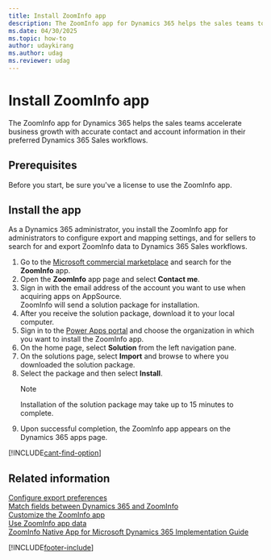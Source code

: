 ```yaml
---
title: Install ZoomInfo app
description: The ZoomInfo app for Dynamics 365 helps the sales teams to accelerate business growth with accurate information on contact, account, or leads.
ms.date: 04/30/2025
ms.topic: how-to
author: udaykirang
ms.author: udag
ms.reviewer: udag
---
```

  
# Install ZoomInfo app  

The ZoomInfo app for Dynamics 365 helps the sales teams accelerate business growth with accurate contact and account information in their preferred Dynamics 365 Sales workflows.  

## Prerequisites

Before you start, be sure you've a license to use the ZoomInfo app.

## Install the app

As a Dynamics 365 administrator, you install the ZoomInfo app for administrators to configure export and mapping settings, and for sellers to search for and export ZoomInfo data to Dynamics 365 Sales workflows.

1. Go to the [Microsoft commercial marketplace](https://appsource.microsoft.com/) and search for the **ZoomInfo** app.  
1. Open the **ZoomInfo** app page and select **Contact me**.  
1. Sign in with the email address of the account you want to use when acquiring apps on AppSource.  
    ZoomInfo will send a solution package for installation.  
1. After you receive the solution package, download it to your local computer.  
1. Sign in to the [Power Apps portal](https://make.preview.powerapps.com/) and choose the organization in which you want to install the ZoomInfo app.  
1. On the home page, select **Solution** from the left navigation pane.  
1. On the solutions page, select **Import** and browse to where you downloaded the solution package.  
1. Select the package and then select **Install**.  
    >[!NOTE]
    >Installation of the solution package may take up to 15 minutes to complete.  
1. Upon successful completion, the ZoomInfo app appears on the Dynamics 365 apps page.

[!INCLUDE[cant-find-option](../includes/cant-find-option.md)] 

## Related information

[Configure export preferences](configure-export-preferences-zoominfo.md)  
[Match fields between Dynamics 365 and ZoomInfo](match-fields-between-dynamics365-zoominfo.md)  
[Customize the ZoomInfo app](customize-zoominfo-app.md)  
[Use ZoomInfo app data](use-zoominfo-app-data.md)  
[ZoomInfo Native App for Microsoft Dynamics 365 Implementation Guide](https://tech-docs.zoominfo.com/microsoft-dynamics-native-app-implementation-guide.pdf)

[!INCLUDE[footer-include](../includes/footer-banner.md)]
